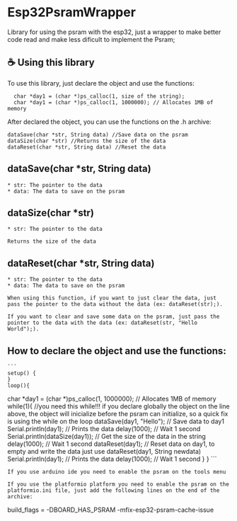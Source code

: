 # Esp32PsramWrapper

Library for using the psram with the esp32, just a wrapper to make better code read and make less dificult to implement the Psram;

## ☕ Using this library

To use this library, just declare the object and use the functions:

```
  char *day1 = (char *)ps_calloc(1, size of the string);
  char *day1 = (char *)ps_calloc(1, 1000000); // Allocates 1MB of memory
```

After declared the object, you can use the functions on the .h archive:

```	
dataSave(char *str, String data) //Save data on the psram
dataSize(char *str) //Returns the size of the data
dataReset(char *str, String data) //Reset the data
```

## dataSave(char *str, String data)

    * str: The pointer to the data
    * data: The data to save on the psram


## dataSize(char *str)

    * str: The pointer to the data

    Returns the size of the data

## dataReset(char *str, String data)

    * str: The pointer to the data
    * data: The data to save on the psram

    When using this function, if you want to just clear the data, just pass the pointer to the data without the data (ex: dataReset(str);).

    If you want to clear and save some data on the psram, just pass the pointer to the data with the data (ex: dataReset(str, "Hello World");).

## How to declare the object and use the functions:

    ```
    setup() {
    }
    loop(){
  char *day1 = (char *)ps_calloc(1, 1000000); // Allocates 1MB of memory
  while(1){ //you need this while!!! if you declare globally the object on the line above, the object will inicialize before the psram can initialize, so a quick fix is using the while on the loop
dataSave(day1, "Hello"); // Save data to day1
Serial.println(day1); // Prints the data
		delay(1000);			 // Wait 1 second
Serial.println(dataSize(day1));	 // Get the size of the data in the string
		delay(1000);			 // Wait 1 second
		dataReset(day1);		 // Reset data on day1, to empty and write the data just use dataReset(day1, String newdata)
Serial.println(day1); // Prints the data
		delay(1000);			 // Wait 1 second
  }
    }
    ```

    If you use arduino ide you need to enable the psram on the tools menu

    If you use the platformio platform you need to enable the psram on the platformio.ini file, just add the following lines on the end of the archive:
build_flags =
    -DBOARD_HAS_PSRAM 
    -mfix-esp32-psram-cache-issue
